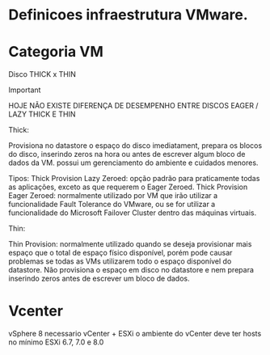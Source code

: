 # Definicoes infraestrutura VMware.

# Categoria VM

 Disco THICK x THIN

>[!IMPORTANT]
>HOJE NÃO EXISTE DIFERENÇA DE DESEMPENHO ENTRE DISCOS EAGER / LAZY THICK E THIN

Thick:

Provisiona no datastore o espaço do disco imediatament, prepara os blocos do disco, inserindo zeros na hora ou antes de escrever algum bloco de dados da VM.
possui um gerenciamento do ambiente e cuidados menores.

Tipos:
Thick Provision Lazy Zeroed: opção padrão para praticamente todas as aplicações, exceto as que requerem o Eager Zeroed.
Thick Provision Eager Zeroed: normalmente utilizado por VM que irão utilizar a funcionalidade Fault Tolerance do VMware, ou se for utilizar a funcionalidade do Microsoft Failover Cluster dentro das máquinas virtuais.

Thin: 

Thin Provision: normalmente utilizado quando se deseja provisionar mais espaço que o total de espaço físico disponível, porém pode causar problemas se todas as VMs utilizarem todo o espaço disponível do datastore.
Não provisiona o espaço em disco no datastore e nem prepara inserindo zeros antes de escrever um bloco de dados.


# Vcenter
vSphere 8 necessario vCenter + ESXi o ambiente do vCenter deve ter hosts no mínimo ESXi 6.7, 7.0 e 8.0